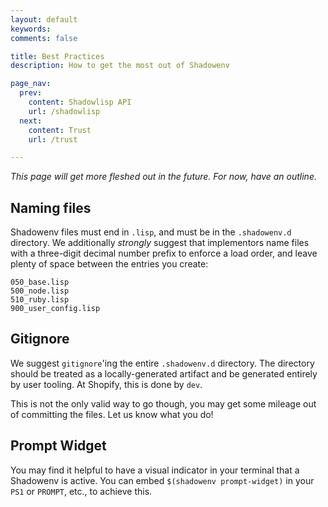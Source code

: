 ```yaml
---
layout: default
keywords:
comments: false

title: Best Practices
description: How to get the most out of Shadowenv

page_nav:
  prev:
    content: Shadowlisp API
    url: /shadowlisp
  next:
    content: Trust
    url: /trust

---
```


*This page will get more fleshed out in the future. For now, have an outline.*

## Naming files

Shadowenv files must end in `.lisp`, and must be in the `.shadowenv.d` directory. We additionally
*strongly* suggest that implementors name files with a three-digit decimal number prefix to enforce
a load order, and leave plenty of space between the entries you create:

```
050_base.lisp
500_node.lisp
510_ruby.lisp
900_user_config.lisp
```

## Gitignore

We suggest `gitignore`'ing the entire `.shadowenv.d` directory. The directory should be treated as
a locally-generated artifact and be generated entirely by user tooling. At Shopify, this is done by
`dev`.

This is not the only valid way to go though, you may get some mileage out of committing the files.
Let us know what you do!

## Prompt Widget

You may find it helpful to have a visual indicator in your terminal that a
Shadowenv is active. You can embed `$(shadowenv prompt-widget)` in your `PS1` or
`PROMPT`, etc., to achieve this.
